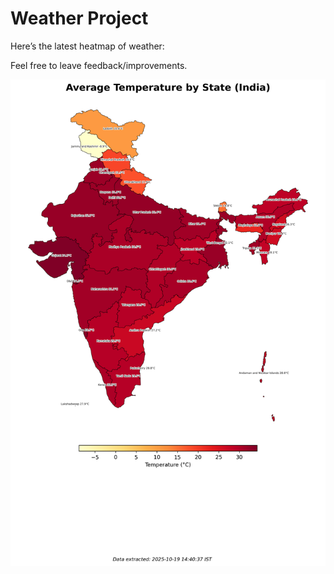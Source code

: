# Weather Project

Here’s the latest heatmap of weather:

Feel free to leave feedback/improvements.

![India Heatmap](docs/assets/india_heatmap.png?v=F4AB0F)
